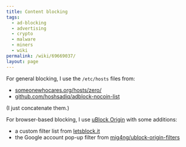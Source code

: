 ```yaml
---
title: Content blocking
tags:
  - ad-blocking
  - advertising
  - crypto
  - malware
  - miners
  - wiki
permalink: /wiki/69669037/
layout: page
---
```


For general blocking, I use the `/etc/hosts` files from:

- [someonewhocares.org/hosts/zero/](https://someonewhocares.org/hosts/zero/)
- [github.com/hoshsadiq/adblock-nocoin-list](https://github.com/hoshsadiq/adblock-nocoin-list)

(I just concatenate them.)

For browser-based blocking, I use [uBlock Origin](https://addons.mozilla.org/en-US/firefox/addon/ublock-origin/) with some additions:

- a custom filter list from [letsblock.it](https://letsblock.it)
- the Google account pop-up filter from [mig4ng/ublock-origin-filters](https://github.com/mig4ng/ublock-origin-filters#google-account-popup)

